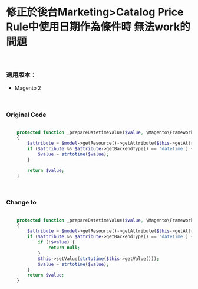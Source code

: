 # 修正於後台Marketing>Catalog Price Rule中使用日期作為條件時 無法work的問題

<br>

### 適用版本：
* Magento 2

<br>

### Original Code

```php

    protected function _prepareDatetimeValue($value, \Magento\Framework\Model\AbstractModel $model)
    {
        $attribute = $model->getResource()->getAttribute($this->getAttribute());
        if ($attribute && $attribute->getBackendType() == 'datetime') {
            $value = strtotime($value);
        }

        return $value;
    }

```
<br>

### Change to

```php
    
    protected function _prepareDatetimeValue($value, \Magento\Framework\Model\AbstractModel $model)
    {
        $attribute = $model->getResource()->getAttribute($this->getAttribute());
        if ($attribute && $attribute->getBackendType() == 'datetime') {
            if (!$value) {
                return null;
            }
            $this->setValue(strtotime($this->getValue()));
            $value = strtotime($value);
        }
        return $value;
    }

```
<br>

